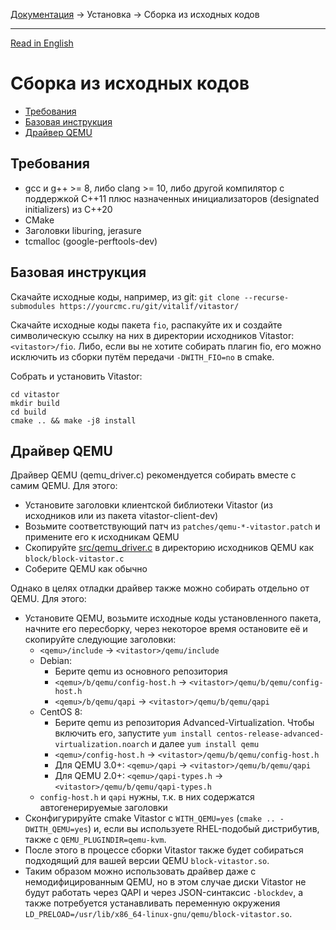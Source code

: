 [Документация](../../README-ru.md#документация) → Установка → Сборка из исходных кодов

-----

[Read in English](source.en.md)

# Сборка из исходных кодов

- [Требования](#требования)
- [Базовая инструкция](#базовая-инструкция)
- [Драйвер QEMU](#драйвер-qemu)

## Требования

- gcc и g++ >= 8, либо clang >= 10, либо другой компилятор с поддержкой C++11 плюс
  назначенных инициализаторов (designated initializers) из C++20
- CMake
- Заголовки liburing, jerasure
- tcmalloc (google-perftools-dev)

## Базовая инструкция

Скачайте исходные коды, например, из git: `git clone --recurse-submodules https://yourcmc.ru/git/vitalif/vitastor/`

Скачайте исходные коды пакета `fio`, распакуйте их и создайте символическую ссылку на них
в директории исходников Vitastor: `<vitastor>/fio`. Либо, если вы не хотите собирать плагин fio,
его можно исключить из сборки путём передачи `-DWITH_FIO=no` в cmake.

Собрать и установить Vitastor:

```
cd vitastor
mkdir build
cd build
cmake .. && make -j8 install
```

## Драйвер QEMU

Драйвер QEMU (qemu_driver.c) рекомендуется собирать вместе с самим QEMU. Для этого:
- Установите заголовки клиентской библиотеки Vitastor (из исходников или из пакета vitastor-client-dev)
- Возьмите соответствующий патч из `patches/qemu-*-vitastor.patch` и примените его к исходникам QEMU
- Скопируйте [src/qemu_driver.c](../../src/qemu_driver.c) в директорию исходников QEMU как `block/block-vitastor.c`
- Соберите QEMU как обычно

Однако в целях отладки драйвер также можно собирать отдельно от QEMU. Для этого:
- Установите QEMU, возьмите исходные коды установленного пакета, начните его пересборку,
  через некоторое время остановите её и скопируйте следующие заголовки:
   - `<qemu>/include` &rarr; `<vitastor>/qemu/include`
   - Debian:
      * Берите qemu из основного репозитория
      * `<qemu>/b/qemu/config-host.h` &rarr; `<vitastor>/qemu/b/qemu/config-host.h`
      * `<qemu>/b/qemu/qapi` &rarr; `<vitastor>/qemu/b/qemu/qapi`
   - CentOS 8:
      * Берите qemu из репозитория Advanced-Virtualization. Чтобы включить его, запустите
        `yum install centos-release-advanced-virtualization.noarch` и далее `yum install qemu`
      * `<qemu>/config-host.h` &rarr; `<vitastor>/qemu/b/qemu/config-host.h`
      * Для QEMU 3.0+: `<qemu>/qapi` &rarr; `<vitastor>/qemu/b/qemu/qapi`
      * Для QEMU 2.0+: `<qemu>/qapi-types.h` &rarr; `<vitastor>/qemu/b/qemu/qapi-types.h`
   - `config-host.h` и `qapi` нужны, т.к. в них содержатся автогенерируемые заголовки
- Сконфигурируйте cmake Vitastor с `WITH_QEMU=yes` (`cmake .. -DWITH_QEMU=yes`) и, если вы
  используете RHEL-подобый дистрибутив, также с `QEMU_PLUGINDIR=qemu-kvm`.
- После этого в процессе сборки Vitastor также будет собираться подходящий для вашей
  версии QEMU `block-vitastor.so`.
- Таким образом можно использовать драйвер даже с немодифицированным QEMU, но в этом случае
  диски Vitastor не будут работать через QAPI и через JSON-синтаксис `-blockdev`, а также
  потребуется устанавливать переменную окружения
  `LD_PRELOAD=/usr/lib/x86_64-linux-gnu/qemu/block-vitastor.so`.
